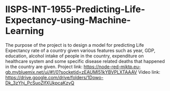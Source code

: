 # llSPS-INT-1955-Predicting-Life-Expectancy-using-Machine-Learning

The purpose of the project is to design a model for predicting Life Expectancy rate of a
country given various features such as year, GDP, education, alcohol intake of people in the country,
expenditure on healthcare system and some specific disease related deaths that happened in the
country are given.
Project link: https://node-red-mjktp.eu-gb.mybluemix.net/ui/#!/0?socketid=zEAUMl51kYBVPLXTAAAV
Video link: https://drive.google.com/drive/folders/1Dowo-Dk_3zYhj_PcSuoZlfXUkpcaKzyQ
